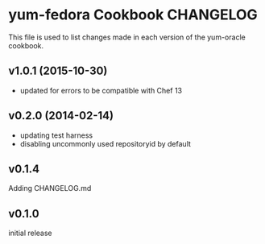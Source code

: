 yum-fedora Cookbook CHANGELOG
======================
This file is used to list changes made in each version of the yum-oracle cookbook.

v1.0.1 (2015-10-30)
-------------------
- updated for errors to be compatible with Chef 13

v0.2.0 (2014-02-14)
-------------------
- updating test harness
- disabling uncommonly used repositoryid by default


v0.1.4
------
Adding CHANGELOG.md


v0.1.0
------
initial release
